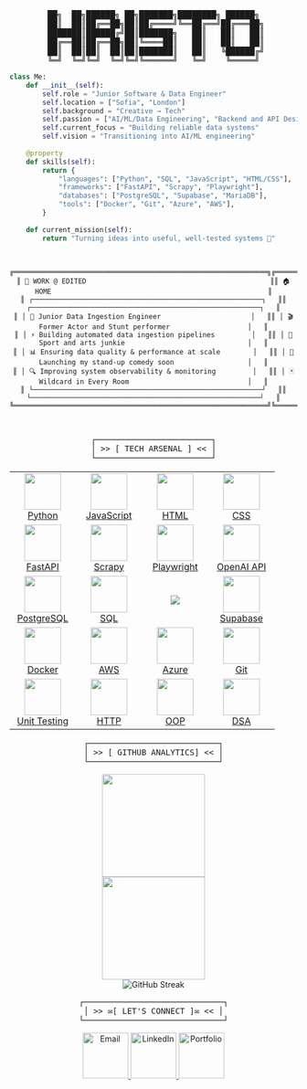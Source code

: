 <div align="center">
<pre>
██╗  ██╗██████╗ ██╗███████╗████████╗ ██████╗
 ██║  ██║██╔══██╗██║██╔════╝╚══██╔══╝██╔═══██╗
 ███████║██████╔╝██║███████╗   ██║   ██║   ██║
 ██╔══██║██╔══██╗██║╚════██║   ██║   ██║   ██║
  ██║  ██║██║  ██║██║███████║   ██║   ╚██████╔╝ 
╚═╝  ╚═╝╚═╝  ╚═╝╚═╝╚══════╝   ╚═╝    ╚═════╝
</pre>
</div>

```python
class Me:
    def __init__(self):
        self.role = "Junior Software & Data Engineer"
        self.location = ["Sofia", "London"]
        self.background = "Creative → Tech"
        self.passion = ["AI/ML/Data Engineering", "Backend and API Design", "DevOps"]
        self.current_focus = "Building reliable data systems"
        self.vision = "Transitioning into AI/ML engineering"
        
    @property
    def skills(self):
        return {
            "languages": ["Python", "SQL", "JavaScript", "HTML/CSS"],
            "frameworks": ["FastAPI", "Scrapy", "Playwright"],
            "databases": ["PostgreSQL", "Supabase", "MariaDB"],
            "tools": ["Docker", "Git", "Azure", "AWS"],
        }
        
    def current_mission(self):
        return "Turning ideas into useful, well-tested systems 🎯"
```

<div align="center">
<pre>
    
  ```ascii
╔══════════════════════════════════════════════════════════════╗╔══════════════════════════════════════════════════════════════╗
║ 🏢 WORK @ EDITED                                             ║║ 🏠 HOME                                                     ║
║ ┌────────────────────────────────────────────────────────┐   ║║ ┌────────────────────────────────────────────────────────┐   ║
║ │ 🚀 Junior Data Ingestion Engineer                      │   ║║ │ 🎬 Former Actor and Stunt performer                   │   ║
║ │ ⚡ Building automated data ingestion pipelines         │   ║║ │ 🤸 Sport and arts junkie                              │   ║
║ │ 📊 Ensuring data quality & performance at scale        │   ║║ │ 🎤 Launching my stand-up comedy soon                  │   ║
║ │ 🔍 Improving system observability & monitoring         │   ║║ │ 🃏 Wildcard in Every Room                             │   ║
║ └────────────────────────────────────────────────────────┘   ║║ └────────────────────────────────────────────────────────┘   ║
╚══════════════════════════════════════════════════════════════╝╚══════════════════════════════════════════════════════════════╝

  ```
</pre>
</div>

<div align="center">
<pre>
┌────────────────────────┐
│ >> [ TECH ARSENAL ] << │
└────────────────────────┘
</pre>
</div>

 <table align="center" style="border-collapse: collapse; text-align: center;">
  <!-- Programming Languages -->
  <tr>
    <td width="100">
      <a href="https://www.python.org/" target="_blank">
        <img src="https://img.icons8.com/arcade/64/python.png" width="64" height="64"/><br>Python
      </a>
    </td>
    <td width="100">
      <a href="https://developer.mozilla.org/en-US/docs/Web/JavaScript" target="_blank">
        <img src="https://img.icons8.com/arcade/64/javascript.png" width="64" height="64"/><br>JavaScript
      </a>
    </td>
    <td width="100">
      <a href="https://developer.mozilla.org/en-US/docs/Web/HTML" target="_blank">
        <img src="https://img.icons8.com/arcade/64/html-5.png" width="64" height="64"/><br>HTML
      </a>
    </td>
    <td width="100">
      <a href="https://developer.mozilla.org/en-US/docs/Web/CSS" target="_blank">
        <img src="https://img.icons8.com/color/64/css3.png" width="64" height="64"/><br>CSS
      </a>
    </td>
  </tr>

  <!-- Web Frameworks & Automation -->
  <tr>
    <td width="100">
      <a href="https://fastapi.tiangolo.com/" target="_blank">
        <img src="https://img.icons8.com/arcade/64/lightning-bolt.png" width="64" height="64"/><br>FastAPI
      </a>
    </td>
    <td width="100">
      <a href="https://scrapy.org/" target="_blank">
        <img src="https://img.icons8.com/arcade/64/spider.png" width="64" height="64"/><br>Scrapy
      </a>
    </td>
    <td width="100">
      <a href="https://playwright.dev/" target="_blank">
        <img src="https://cdn.brandfetch.io/idpyc8TcWP/w/400/h/400/theme/dark/icon.png?c=1bxid64Mup7aczewSAYMX&t=1751115292804" width="64" height="64"/><br>Playwright
      </a>
    </td>
    <td width="100">
      <a href="https://platform.openai.com/" target="_blank">
        <img src="https://img.icons8.com/arcade/64/robot.png" width="64" height="64"/><br>OpenAI API
      </a>
    </td>
  </tr>

  <!-- Databases -->
  <tr>
    <td width="100">
      <a href="https://www.postgresql.org/" target="_blank">
        <img src="https://img.icons8.com/arcade/64/database.png" width="64" height="64"/><br>PostgreSQL
      </a>
    </td>
    <td width="100">
      <a href="https://www.sqlite.org/index.html" target="_blank">
        <img src="https://img.icons8.com/arcade/64/puzzle.png" width="64" height="64"/><br>SQL
      </a>
    </td>
    <td width="100">
      <a href="https://mariadb.org/" target="_blank">
    <img src="https://media.amazonwebservices.com/blog/2015/mariadb_seal_shaded_browntext_alt_1.png">
      </a>
    </td>
    <td width="100">
      <a href="https://supabase.com/" target="_blank">
        <img src="https://cdn.iconscout.com/icon/free/png-256/supabase-3628992-3030163.png" width="64" height="64"/><br>Supabase
      </a>
    </td>
  </tr>

  <!-- DevOps / Cloud -->
  <tr>
    <td width="100">
      <a href="https://www.docker.com/" target="_blank">
        <img src="https://img.icons8.com/arcade/64/whale.png" width="64" height="64"/><br>Docker
      </a>
    </td>
    <td width="100">
      <a href="https://aws.amazon.com/" target="_blank">
        <img src="https://img.icons8.com/arcade/64/cloud.png" width="64" height="64"/><br>AWS
      </a>
    </td>
    <td width="100">
      <a href="https://azure.microsoft.com/" target="_blank">
        <img src="https://chatgpt.com/backend-api/public_content/enc/eyJpZCI6Im1fNjg5ZTU2ZTJhMTgwODE5MWE4M2NlODFkOGVjMDgwNjA6ZmlsZV8wMDAwMDAwMDlkNjA2MWY0YTRjMDhiNjA3NDFmNGJlYyIsInRzIjoiNDg3NTU3IiwicCI6InB5aSIsInNpZyI6Ijk0ZTNlOWI4OWJiODkzMDMwYWUxODA4ZjNmYmVmN2ExYTcxMzU2MWI2NmQyOTFmNjAyMjU0Zjk1ZDRmODAxNzQiLCJ2IjoiMCIsImdpem1vX2lkIjpudWxsfQ==" width="64" height="64"/><br>Azure
      </a>
    </td>
    <td width="100">
      <a href="https://git-scm.com/" target="_blank">
        <img src="https://img.icons8.com/color/64/git.png" width="64" height="64"/><br>Git
      </a>
    </td>
  </tr>

  <!-- Testing & HTTP -->
  <tr>
    <td width="100">
      <a href="https://docs.python.org/3/library/unittest.html" target="_blank">
        <img src="https://img.icons8.com/arcade/64/test-passed.png" width="64" height="64"/><br>Unit Testing
      </a>
    </td>
    <td width="100">
      <a href="https://developer.mozilla.org/en-US/docs/Web/HTTP" target="_blank">
        <img src="https://img.icons8.com/arcade/64/internet.png" width="64" height="64"/><br>HTTP
      </a>
    </td>
    <td width="100">
      <a href="https://en.wikipedia.org/wiki/Object-oriented_programming" target="_blank">
        <img src="https://cdn4.iconfinder.com/data/icons/technology-83/1000/object_programming_development_oriented_developer_object-oriented_programming_software-1024.png" width="64" height="64"/><br>OOP
      </a>
    </td>
    <td width="100">
      <a href="https://en.wikipedia.org/wiki/Data_structure" target="_blank">
        <img src="https://img.icons8.com/ios-filled/64/data-configuration.png" width="64" height="64"/><br>DSA
      </a>
    </td>
  </tr>
</table>

<div align="center">
<pre>
┌───────────────────────────┐
│ >> [ GITHUB ANALYTICS] << │
└───────────────────────────┘
</pre>
</div>

<div align="center">
<img height="180em" src="https://github-readme-stats.vercel.app/api/top-langs/?username=hristokbonev&layout=compact&langs_count=8&theme=dark"/>
</div>

<div align="center">
<img height="180em" src="https://github-readme-stats.vercel.app/api?username=hristokbonev&show_icons=true&theme=dark&hide_border=true&cache_seconds=86400"/>
</div>

<div align="center">
  <img src="https://github-readme-streak-stats.herokuapp.com/?user=hristokbonev&theme=dark" alt="GitHub Streak" />
</div>

<div align="center">
<pre>
┌─────────────────────────────┐
│ >> ✉[ LET'S CONNECT ]✉ << │
└─────────────────────────────┘
</pre>
</div>

<div align="center">

  <a href="mailto:chkbonev@gmail.com">
    <img src="https://static.wikia.nocookie.net/logopedia/images/6/6b/OE1999.svg/revision/latest?cb=20231224163913" width="80" alt="Email" />
  </a>
  <a href="https://linkedin.com/in/hristo-bonev">
    <img src="https://img.icons8.com/?size=512&id=Ug9MzXaG6ULZ&format=png" width="80" alt="LinkedIn" />
  </a>
  <a href="https://www.hristobonev.com">
    <img src="https://upload.wikimedia.org/wikipedia/commons/0/0b/Windows_95_FOLDER.png" width="80" alt="Portfolio" />
  </a>

</div>


</div>


